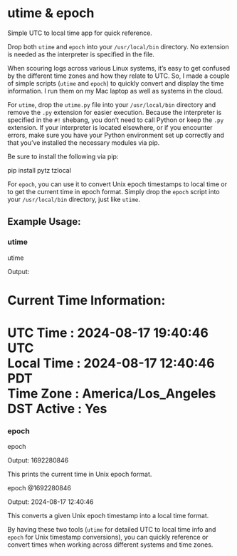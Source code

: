 # utime & epoch
Simple UTC to local time app for quick reference.

Drop both `utime` and `epoch` into your `/usr/local/bin` directory. No extension is needed as the interpreter is specified in the file.

When scouring logs across various Linux systems, it’s easy to get confused by the different time zones and how they relate to UTC. So, I made a couple of simple scripts (`utime` and `epoch`) to quickly convert and display the time information. I run them on my Mac laptop as well as systems in the cloud.

For `utime`, drop the `utime.py` file into your `/usr/local/bin` directory and remove the `.py` extension for easier execution. Because the interpreter is specified in the `#!` shebang, you don’t need to call Python or keep the `.py` extension. If your interpreter is located elsewhere, or if you encounter errors, make sure you have your Python environment set up correctly and that you’ve installed the necessary modules via pip.

Be sure to install the following via pip:

pip install pytz tzlocal

For `epoch`, you can use it to convert Unix epoch timestamps to local time or to get the current time in epoch format. Simply drop the `epoch` script into your `/usr/local/bin` directory, just like `utime`.

## Example Usage:

### utime

utime 

Output:

  Current Time Information:  
  ==============================  
  UTC Time     : 2024-08-17 19:40:46 UTC  
  Local Time   : 2024-08-17 12:40:46 PDT  
  Time Zone    : America/Los_Angeles  
  DST Active   : Yes  
  ==============================

### epoch

epoch

Output:
1692280846

This prints the current time in Unix epoch format.

epoch @1692280846

Output:
2024-08-17 12:40:46

This converts a given Unix epoch timestamp into a local time format.

By having these two tools (`utime` for detailed UTC to local time info and `epoch` for Unix timestamp conversions), you can quickly reference or convert times when working across different systems and time zones.
